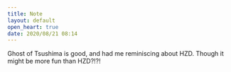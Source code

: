 ```yaml
---
title: Note
layout: default
open_heart: true
date: 2020/08/21 08:14
---
```


Ghost of Tsushima is good, and had me reminiscing about HZD. Though it might be more fun than HZD?!?!
